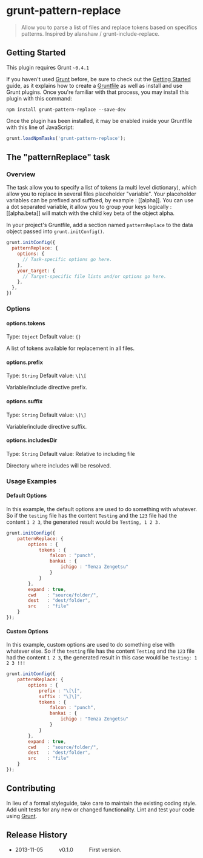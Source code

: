 # grunt-pattern-replace

> Allow you to parse a list of files and replace tokens based on specifics patterns.
> Inspired by alanshaw / grunt-include-replace.

## Getting Started
This plugin requires Grunt `~0.4.1`

If you haven't used [Grunt](http://gruntjs.com/) before, be sure to check out the [Getting Started](http://gruntjs.com/getting-started) guide, as it explains how to create a [Gruntfile](http://gruntjs.com/sample-gruntfile) as well as install and use Grunt plugins. Once you're familiar with that process, you may install this plugin with this command:

```shell
npm install grunt-pattern-replace --save-dev
```

Once the plugin has been installed, it may be enabled inside your Gruntfile with this line of JavaScript:

```js
grunt.loadNpmTasks('grunt-pattern-replace');
```

## The "patternReplace" task

### Overview
The task allow you to specify a list of tokens (a multi level dictionary), which allow you to replace in several files placeholder "variable".
Your placeholder variables can be prefixed and suffixed, by example : [[alpha]].
You can use a dot separated variable, it allow you to group your keys logically : [[alpha.beta]] will match with the child key beta of the object alpha.

In your project's Gruntfile, add a section named `patternReplace` to the data object passed into `grunt.initConfig()`.

```js
grunt.initConfig({
  patternReplace: {
    options: {
      // Task-specific options go here.
    },
    your_target: {
      // Target-specific file lists and/or options go here.
    },
  },
})
```

### Options

#### options.tokens
Type: `Object`
Default value: `{}`

A list of tokens available for replacement in all files.

#### options.prefix
Type: `String`
Default value: `\[\[`

Variable/include directive prefix.

#### options.suffix
Type: `String`
Default value: `\]\]`

Variable/include directive suffix.

#### options.includesDir
Type: `String`
Default value: Relative to including file

Directory where includes will be resolved.

### Usage Examples

#### Default Options
In this example, the default options are used to do something with whatever. So if the `testing` file has the content `Testing` and the `123` file had the content `1 2 3`, the generated result would be `Testing, 1 2 3.`

```js
grunt.initConfig({
	patternReplace: {
        options : {
            tokens : {
                falcon : "punch",
                bankai : {
                    ichigo : "Tenza Zengetsu"
                }
            }
        },
	    expand : true,
	    cwd    : "source/folder/",
	    dest   : "dest/folder",
	    src    : "file"
    }
});
```

#### Custom Options
In this example, custom options are used to do something else with whatever else. So if the `testing` file has the content `Testing` and the `123` file had the content `1 2 3`, the generated result in this case would be `Testing: 1 2 3 !!!`

```js
grunt.initConfig({
	patternReplace: {
        options : {
			prefix : "\[\[",
			suffix : "\]\]",
            tokens : {
                falcon : "punch",
                bankai : {
                    ichigo : "Tenza Zengetsu"
                }
            }
        },
	    expand : true,
        cwd    : "source/folder/",
        dest   : "dest/folder",
        src    : "file"
    }
});
```

## Contributing
In lieu of a formal styleguide, take care to maintain the existing coding style. Add unit tests for any new or changed functionality. Lint and test your code using [Grunt](http://gruntjs.com/).

## Release History
* 2013-11-05   v0.1.0   First version.
